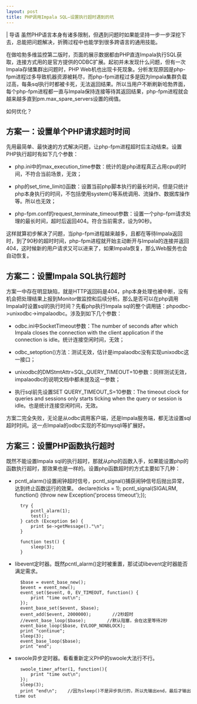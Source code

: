 ```yaml
---
layout: post
title: PHP调用Impala SQL—设置执行超时遇到的坑
---
```


| 导语 虽然PHP语言本身有诸多限制，但遇到问题时如果能坚持一步一步深挖下去，总能把问题解决，折腾过程中也能学到很多跨语言的通用技能。

在做哈勃多维监控第二版时，页面的展示数据都由PHP直连Impala执行SQL获取，连接方式用的是官方提供的ODBC扩展。起初并未发现什么问题，但有一次Impala存储集群出问题时，PHP Web机也出现卡死现象。分析发现原因是php-fpm进程过多导致机器资源被耗尽，而php-fpm进程过多是因为Impala集群负载过高，每条sql执行时都被卡死，无法返回结果。所以当用户不断刷新哈勃界面，每个php-fpm进程都一直与Impala保持连接等待其返回结果，php-fpm进程就会越来越多直到pm.max_spare_servers设置的阀值。

如何优化？

## 方案一：设置单个PHP请求超时时间 ##

先用最简单、最快速的方式解决问题，让php-fpm进程超时后主动结束。设置PHP执行超时有如下几个参数：

- php.ini中的max_execution_time参数：统计的是php进程真正占用cpu的时间，不符合当前场景，无效；

- php的set_time_limit()函数：设置当前php脚本执行的最长时间，但是只统计php本身执行的时间，不包括使用system()等系统调用、流操作、数据库操作等。所以也无效；

- php-fpm.conf的request_terminate_timeout参数：设置一个php-fpm请求处理的最长时间，超时后返回404。符合当前需求，设为90秒。

这样就算初步解决了问题，当php-fpm进程越来越多，且都在等待Impala返回时，到了90秒的超时时间，php-fpm进程就开始主动断开与Impala的连接并返回404，这时候新的用户请求又可以进来了，如果Impala恢复，那么Web服务也会自动恢复。

## 方案二：设置Impala SQL执行超时 ##

方案一中存在明显缺陷，就是HTTP返回码是404，php本身处理也被中断，没有机会把处理结果上报到Monitor做监控和后续分析。那么是否可以在php调用Impala时设置sql的执行时间？先看php执行Impala sql的整个调用链：phpodbc->unixodbc->impalaodbc。涉及到如下几个参数：

- odbc.ini中SocketTimeout参数：The number of seconds after which Impala closes the connection with the client application if the connection is idle。统计连接空闲时间，无效；

- odbc_setoption()方法：测试无效，估计是impalaodbc没有实现unixodbc这一接口；

- unixodbc的DMStmtAttr=SQL_QUERY_TIMEOUT=10参数：同样测试无效，impalaodbc的说明文档中都未提及这一参数；

- 执行sql前先设置SET QUERY_TIMEOUT_S=10参数：The timeout clock for queries and sessions only starts ticking when the query or session is idle。也是统计连接空闲时间，无效。

方案二完全失败，无论是从odbc调用客户端，还是Impala服务端，都无法设置sql超时时间。这一点Impala的odbc实现的不如mysqli等扩展好。

## 方案三：设置PHP函数执行超时 ##

既然不能设置Impala sql的执行超时，那就从php的函数入手，如果能设置php的函数执行超时，那效果也是一样的。设置php函数超时的方式主要如下几种：

- pcntl_alarm()设置闹钟超时信号，pcntl_signal()捕获闹钟信号后抛出异常，达到终止函数运行的效果。
declare(ticks = 1);
pcntl_signal(SIGALRM, function() {throw new Exception('process timeout');});

		try {
		    pcntl_alarm(1);
		    test();
		} catch (Exception $e) {
		    print $e->getMessage()."\n";
		}

		function test() {
		    sleep(3);
		}

- libevent定时器。既然pcntl_alarm()定时被重置，那试试libevent定时器能否满足需求。

		$base = event_base_new();
		$event = event_new();
		event_set($event, 0, EV_TIMEOUT, function() {
		    print "time out\n";
		});
		event_base_set($event, $base);
		event_add($event, 2000000);        //2秒超时
		//event_base_loop($base);        //默认阻塞，会在这里等待2秒
		event_base_loop($base, EVLOOP_NONBLOCK);
		print "continue";
		sleep(3);
		event_base_loop($base);
		print "end";

- swoole异步定时器。看看重新定义PHP的swoole大法行不行。

		swoole_timer_after(1, function(){
		    print "time out\n";
		});
		sleep(3);
		print "end\n";    //因为sleep()不是异步执行的，所以先输出end，最后才输出time out

